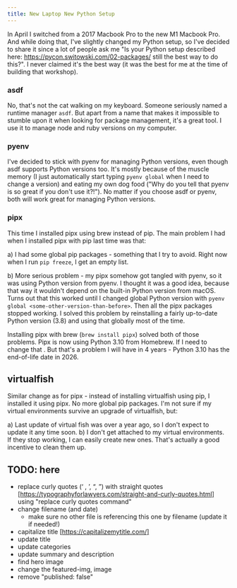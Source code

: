 ```yaml
---
title: New Laptop New Python Setup
---
```



In April I switched from a 2017 Macbook Pro to the new M1 Macbook Pro. And while doing that, I've slightly changed my Python setup, so I've decided to share it since a lot of people ask me "Is your Python setup described here: https://pycon.switowski.com/02-packages/ still the best way to do this?". I never claimed it's the best way (it was the best for me at the time of building that workshop).

### asdf

No, that's not the cat walking on my keyboard. Someone seriously named a runtime manager `asdf`. But apart from a name that makes it impossible to stumble upon it when looking for package management, it's a great tool. I use it to manage node and ruby versions on my computer.

### pyenv

I've decided to stick with pyenv for managing Python versions, even though asdf supports Python versions too. It's mostly because of the muscle memory (I just automatically start typing `pyenv global` when I need to change a version) and eating my own dog food ("Why do you tell that pyenv is so great if you don't use it?!"). No matter if you choose asdf or pyenv, both will work great for managing Python versions.

### pipx

This time I installed pipx using brew instead of pip. The main problem I had when I installed pipx with pip last time was that:

a) I had some global pip packages - something that I try to avoid. Right now when I run `pip freeze`, I get an empty list.

b) More serious problem - my pipx somehow got tangled with pyenv, so it was using Python version from pyenv. I thought it was a good idea, because that way it wouldn't depend on the built-in Python version from macOS. Turns out that this worked until I changed global Python version with `pyenv global <some-other-version-than-before>`. Then all the pipx packages stopped working. I solved this problem by reinstalling a fairly up-to-date Python version (3.8) and using that globally most of the time.

Installing pipx with brew (`brew install pipx`) solved both of those problems. Pipx is now using Python 3.10 from Homebrew. If I need to change that . But that's a problem I will have in 4 years - Python 3.10 has the end-of-life date in 2026.

## virtualfish

Similar change as for pipx - instead of installing virtualfish using pip, I installed it using pipx. No more global pip packages. I'm not sure if my virtual environments survive an upgrade of virtualfish, but:

a) Last update of virtual fish was over a year ago, so I don't expect to update it any time soon.
b) I don't get attached to my virtual environments. If they stop working, I can easily create new ones. That's actually a good incentive to clean them up.

## TODO: here

* replace curly quotes (‘ , ’, “, ”) with straight quotes [https://typographyforlawyers.com/straight-and-curly-quotes.html] using "replace curly quotes command"
* change filename (and date)
  * make sure no other file is referencing this one by filename (update it if needed!)
* capitalize title [https://capitalizemytitle.com/]
* update title
* update categories
* update summary and description
* find hero image
* change the featured-img, image
* remove "published: false"
